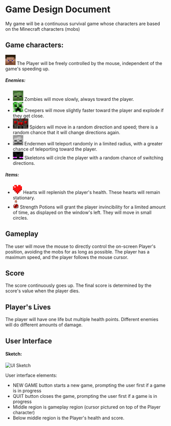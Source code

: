 # Game Design Document
My game will be a continuous survival game whose characters are based on the Minecraft characters (mobs)

## Game characters:
![Steve](/images/steve.png "Steve") The Player will be freely controlled by the mouse, independent of the game's speeding up.
##### Enemies:
+ ![Zombie](/images/zombie.png "Zombie") Zombies will move slowly, always toward the player.
+ ![Creeper](/images/creeper.png "Creeper") Creepers will move slightly faster toward the player and explode if they get close.
+ ![Spider](/images/spider.png "Spider") Spiders will move in a random direction and speed; there is a random chance that it will change directions again.
+ ![Skeleton](/images/skeleton.png "Skeleton") Endermen will teleport randomly in a limited radius, with a greater chance of teleporting toward the player.
+ ![Enderman](/images/enderman.png "Enderman") Skeletons will circle the player with a random chance of switching directions.
##### Items:
+ ![Heart](/images/heart.png "Heart") Hearts will replenish the player's health.  These hearts will remain stationary.
+ ![Strength Potion](/images/potion_strength.png "Strength Potion") Strength Potions will grant the player invincibility for a limited amount of time, as displayed on the window's left.  They will move in small circles.


## Gameplay
The user will move the mouse to directly control the on-screen Player's position, avoiding the mobs for as long as possible.  The player has a maximum speed, and the player follows the mouse cursor.


## Score
The score continuously goes up.  The final score is determined by the score's value when the player dies.


## Player's Lives
The player will have one life but multiple health points.  Different enemies will do different amounts of damage.


## User Interface
#### Sketch:
![UI Sketch](http://i.imgur.com/3BQU3em.png "UI Sketch")

User interface elements:
+ NEW GAME button starts a new game, prompting the user first if a game is in progress
+ QUIT button closes the game, prompting the user first if a game is in progress
+ Middle region is gameplay region (cursor pictured on top of the Player character)
+ Below middle region is the Player's health and score.
